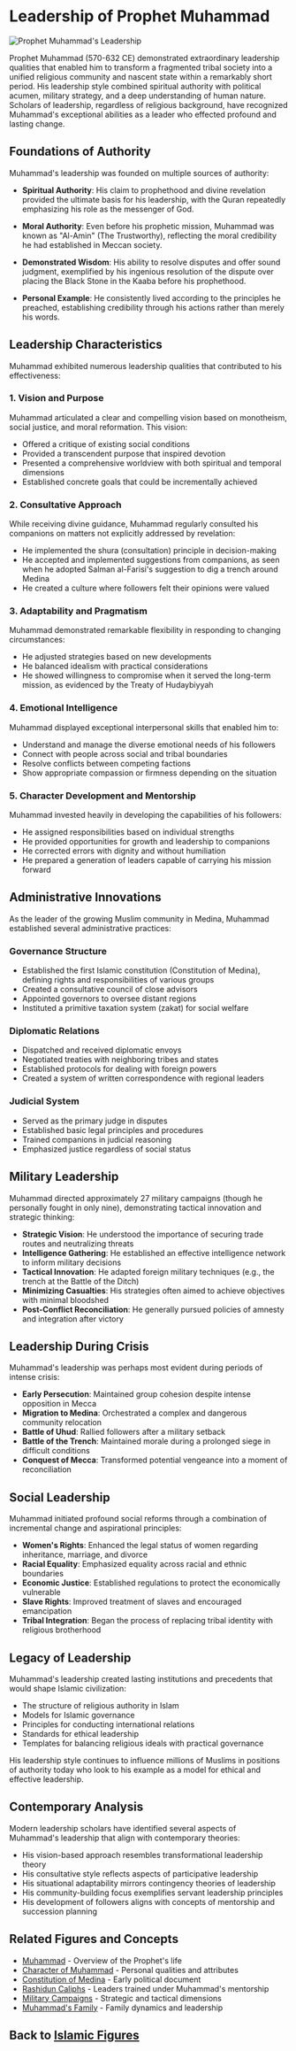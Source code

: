 # Leadership of Prophet Muhammad

![Prophet Muhammad's Leadership](../../images/muhammad_leadership.jpg)

Prophet Muhammad (570-632 CE) demonstrated extraordinary leadership qualities that enabled him to transform a fragmented tribal society into a unified religious community and nascent state within a remarkably short period. His leadership style combined spiritual authority with political acumen, military strategy, and a deep understanding of human nature. Scholars of leadership, regardless of religious background, have recognized Muhammad's exceptional abilities as a leader who effected profound and lasting change.

## Foundations of Authority

Muhammad's leadership was founded on multiple sources of authority:

- **Spiritual Authority**: His claim to prophethood and divine revelation provided the ultimate basis for his leadership, with the Quran repeatedly emphasizing his role as the messenger of God.

- **Moral Authority**: Even before his prophetic mission, Muhammad was known as "Al-Amin" (The Trustworthy), reflecting the moral credibility he had established in Meccan society.

- **Demonstrated Wisdom**: His ability to resolve disputes and offer sound judgment, exemplified by his ingenious resolution of the dispute over placing the Black Stone in the Kaaba before his prophethood.

- **Personal Example**: He consistently lived according to the principles he preached, establishing credibility through his actions rather than merely his words.

## Leadership Characteristics

Muhammad exhibited numerous leadership qualities that contributed to his effectiveness:

### 1. Vision and Purpose

Muhammad articulated a clear and compelling vision based on monotheism, social justice, and moral reformation. This vision:
- Offered a critique of existing social conditions
- Provided a transcendent purpose that inspired devotion
- Presented a comprehensive worldview with both spiritual and temporal dimensions
- Established concrete goals that could be incrementally achieved

### 2. Consultative Approach

While receiving divine guidance, Muhammad regularly consulted his companions on matters not explicitly addressed by revelation:
- He implemented the shura (consultation) principle in decision-making
- He accepted and implemented suggestions from companions, as seen when he adopted Salman al-Farisi's suggestion to dig a trench around Medina
- He created a culture where followers felt their opinions were valued

### 3. Adaptability and Pragmatism

Muhammad demonstrated remarkable flexibility in responding to changing circumstances:
- He adjusted strategies based on new developments
- He balanced idealism with practical considerations
- He showed willingness to compromise when it served the long-term mission, as evidenced by the Treaty of Hudaybiyyah

### 4. Emotional Intelligence

Muhammad displayed exceptional interpersonal skills that enabled him to:
- Understand and manage the diverse emotional needs of his followers
- Connect with people across social and tribal boundaries
- Resolve conflicts between competing factions
- Show appropriate compassion or firmness depending on the situation

### 5. Character Development and Mentorship

Muhammad invested heavily in developing the capabilities of his followers:
- He assigned responsibilities based on individual strengths
- He provided opportunities for growth and leadership to companions
- He corrected errors with dignity and without humiliation
- He prepared a generation of leaders capable of carrying his mission forward

## Administrative Innovations

As the leader of the growing Muslim community in Medina, Muhammad established several administrative practices:

### Governance Structure

- Established the first Islamic constitution (Constitution of Medina), defining rights and responsibilities of various groups
- Created a consultative council of close advisors
- Appointed governors to oversee distant regions
- Instituted a primitive taxation system (zakat) for social welfare

### Diplomatic Relations

- Dispatched and received diplomatic envoys
- Negotiated treaties with neighboring tribes and states
- Established protocols for dealing with foreign powers
- Created a system of written correspondence with regional leaders

### Judicial System

- Served as the primary judge in disputes
- Established basic legal principles and procedures
- Trained companions in judicial reasoning
- Emphasized justice regardless of social status

## Military Leadership

Muhammad directed approximately 27 military campaigns (though he personally fought in only nine), demonstrating tactical innovation and strategic thinking:

- **Strategic Vision**: He understood the importance of securing trade routes and neutralizing threats
- **Intelligence Gathering**: He established an effective intelligence network to inform military decisions
- **Tactical Innovation**: He adapted foreign military techniques (e.g., the trench at the Battle of the Ditch)
- **Minimizing Casualties**: His strategies often aimed to achieve objectives with minimal bloodshed
- **Post-Conflict Reconciliation**: He generally pursued policies of amnesty and integration after victory

## Leadership During Crisis

Muhammad's leadership was perhaps most evident during periods of intense crisis:

- **Early Persecution**: Maintained group cohesion despite intense opposition in Mecca
- **Migration to Medina**: Orchestrated a complex and dangerous community relocation
- **Battle of Uhud**: Rallied followers after a military setback
- **Battle of the Trench**: Maintained morale during a prolonged siege in difficult conditions
- **Conquest of Mecca**: Transformed potential vengeance into a moment of reconciliation

## Social Leadership

Muhammad initiated profound social reforms through a combination of incremental change and aspirational principles:

- **Women's Rights**: Enhanced the legal status of women regarding inheritance, marriage, and divorce
- **Racial Equality**: Emphasized equality across racial and ethnic boundaries
- **Economic Justice**: Established regulations to protect the economically vulnerable
- **Slave Rights**: Improved treatment of slaves and encouraged emancipation
- **Tribal Integration**: Began the process of replacing tribal identity with religious brotherhood

## Legacy of Leadership

Muhammad's leadership created lasting institutions and precedents that would shape Islamic civilization:

- The structure of religious authority in Islam
- Models for Islamic governance
- Principles for conducting international relations
- Standards for ethical leadership
- Templates for balancing religious ideals with practical governance

His leadership style continues to influence millions of Muslims in positions of authority today who look to his example as a model for ethical and effective leadership.

## Contemporary Analysis

Modern leadership scholars have identified several aspects of Muhammad's leadership that align with contemporary theories:

- His vision-based approach resembles transformational leadership theory
- His consultative style reflects aspects of participative leadership
- His situational adaptability mirrors contingency theories of leadership
- His community-building focus exemplifies servant leadership principles
- His development of followers aligns with concepts of mentorship and succession planning

## Related Figures and Concepts

- [Muhammad](./muhammad.md) - Overview of the Prophet's life
- [Character of Muhammad](./muhammad_character.md) - Personal qualities and attributes
- [Constitution of Medina](../history/medinan_period.md) - Early political document
- [Rashidun Caliphs](./rashidun_caliphs.md) - Leaders trained under Muhammad's mentorship
- [Military Campaigns](./military_campaigns.md) - Strategic and tactical dimensions
- [Muhammad's Family](./muhammad_family.md) - Family dynamics and leadership

## Back to [Islamic Figures](./README.md)

